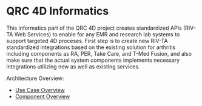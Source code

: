 # QRC 4D Informatics #

This informatics part of the QRC 4D project creates standardized APIs (RIV-TA Web Services) to enable for any EMR and research lab systems to support targeted 4D proceses. First step is to create new RIV-TA standardized integrations based on the existing solution for arthritis including components as RA, PER, Take Care, and T-Med Fusion, and also make sure that the actual system components implements necessary integrations utilizing new as well as existing services.

Architecture Overview:

  * [Use Case Overview](UseCaseOverview.md)
  * [Component Overview](ComponentOverview.md)